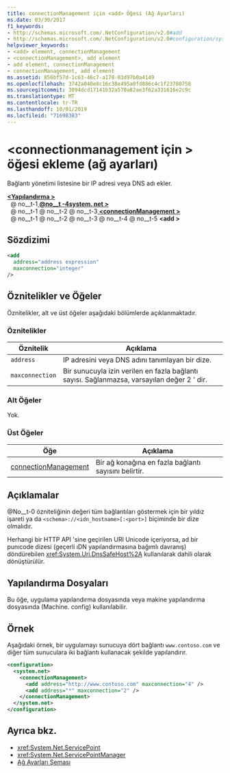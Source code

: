 ```yaml
---
title: connectionManagement için <add> Öğesi (Ağ Ayarları)
ms.date: 03/30/2017
f1_keywords:
- http://schemas.microsoft.com/.NetConfiguration/v2.0#add
- http://schemas.microsoft.com/.NetConfiguration/v2.0#configuration/system.net/connectionManagement/add
helpviewer_keywords:
- <add> element, connectionManagement
- <connectionManagement>, add element
- add element, connectionManagement
- connectionManagement, add element
ms.assetid: 856bf57d-1c63-46c7-a178-03d97b0a4149
ms.openlocfilehash: 3742a040e8c16c38e495a0fd886c4c1f23780758
ms.sourcegitcommit: 3094dcd17141b32a570a82ae3f62a331616e2c9c
ms.translationtype: MT
ms.contentlocale: tr-TR
ms.lasthandoff: 10/01/2019
ms.locfileid: "71698383"
---
```

# <a name="add-element-for-connectionmanagement-network-settings"></a>\<connectionmanagement için > öğesi ekleme (ağ ayarları)
Bağlantı yönetimi listesine bir IP adresi veya DNS adı ekler.  
  
[ **\<Yapılandırma >** ](../configuration-element.md)  
&nbsp; @ no__t-1[ **@no__t -4system. net >** ](system-net-element-network-settings.md)  
&nbsp; @ no__t-1 @ no__t-2 @ no__t-3[ **\<connectionManagement >** ](connectionmanagement-element-network-settings.md)  
&nbsp; @ no__t-1 @ no__t-2 @ no__t-3 @ no__t-4 @ no__t-5 **\<add >**  
  
## <a name="syntax"></a>Sözdizimi  
  
```xml  
<add   
  address="address expression"   
  maxconnection="integer"   
/>  
```  
  
## <a name="attributes-and-elements"></a>Öznitelikler ve Öğeler  
 Öznitelikler, alt ve üst öğeler aşağıdaki bölümlerde açıklanmaktadır.  
  
### <a name="attributes"></a>Öznitelikler  
  
|**Öznitelik**|**Açıklama**|  
|-------------------|---------------------|  
|`address`|IP adresini veya DNS adını tanımlayan bir dize.|  
|`maxconnection`|Bir sunucuyla izin verilen en fazla bağlantı sayısı. Sağlanmazsa, varsayılan değer 2 ' dir.|  
  
### <a name="child-elements"></a>Alt Öğeler  
 Yok.  
  
### <a name="parent-elements"></a>Üst Öğeler  
  
|**Öğe**|**Açıklama**|  
|-----------------|---------------------|  
|[connectionManagement](connectionmanagement-element-network-settings.md)|Bir ağ konağına en fazla bağlantı sayısını belirtir.|  
  
## <a name="remarks"></a>Açıklamalar  
 @No__t-0 özniteliğinin değeri tüm bağlantıları göstermek için bir yıldız işareti ya da `<schema>://<idn_hostname>[:<port>]` biçiminde bir dize olmalıdır.  
  
 Herhangi bir HTTP API 'sine geçirilen URI Unicode içeriyorsa, ad bir punıcode dizesi (geçerli ıDN yapılandırmasına bağımlı davranış) döndürebilen <xref:System.Uri.DnsSafeHost%2A> kullanılarak dahili olarak dönüştürülür.  
  
## <a name="configuration-files"></a>Yapılandırma Dosyaları  
 Bu öğe, uygulama yapılandırma dosyasında veya makine yapılandırma dosyasında (Machine. config) kullanılabilir.  
  
## <a name="example"></a>Örnek  
 Aşağıdaki örnek, bir uygulamayı sunucuya dört bağlantı `www.contoso.com` ve diğer tüm sunuculara iki bağlantı kullanacak şekilde yapılandırır.  
  
```xml  
<configuration>  
  <system.net>  
    <connectionManagement>  
      <add address="http://www.contoso.com" maxconnection="4" />  
      <add address="*" maxconnection="2" />  
    </connectionManagement>  
  </system.net>  
</configuration>  
```  
  
## <a name="see-also"></a>Ayrıca bkz.

- <xref:System.Net.ServicePoint>
- <xref:System.Net.ServicePointManager>
- [Ağ Ayarları Şeması](index.md)
